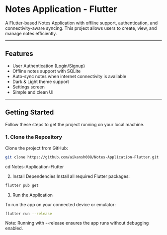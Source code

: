 # Notes Application - Flutter

A Flutter-based Notes Application with offline support, authentication, and connectivity-aware syncing. This project allows users to create, view, and manage notes efficiently.

---

## Features

- User Authentication (Login/Signup)
- Offline notes support with SQLite
- Auto-sync notes when internet connectivity is available
- Dark & Light theme support
- Settings screen
- Simple and clean UI

---

## Getting Started

Follow these steps to get the project running on your local machine.

### 1. Clone the Repository

Clone the project from GitHub:

```bash
git clone https://github.com/aikansh008/Notes-Application-Flutter.git


```
cd Notes-Application-Flutter

2. Install Dependencies
   Install all required Flutter packages:
```bash
flutter pub get
```

3. Run the Application

To run the app on your connected device or emulator:
```bash
flutter run --release
```
Note: Running with --release ensures the app runs without debugging enabled.

